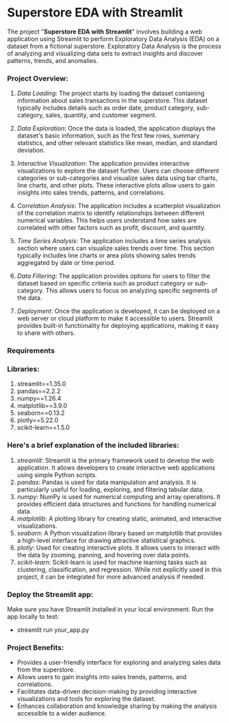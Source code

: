 # Superstore EDA with Streamlit
The project "**Superstore EDA with Streamlit**" involves building a web application using Streamlit to perform Exploratory Data Analysis (EDA) on a dataset from a fictional superstore. 
Exploratory Data Analysis is the process of analyzing and visualizing data sets to extract insights and discover patterns, trends, and anomalies.

### Project Overview:

1. *Data Loading*: The project starts by loading the dataset containing information about sales transactions in the superstore. This dataset typically includes details such as order date, product category, sub-category, sales, quantity, and customer segment.

2. *Data Exploration*: Once the data is loaded, the application displays the dataset's basic information, such as the first few rows, summary statistics, and other relevant statistics like mean, median, and standard deviation.

3. *Interactive Visualization*: The application provides interactive visualizations to explore the dataset further. Users can choose different categories or sub-categories and visualize sales data using bar charts, line charts, and other plots. These interactive plots allow users to gain insights into sales trends, patterns, and correlations.

4. *Correlation Analysis*: The application includes a scatterplot visualization of the correlation matrix to identify relationships between different numerical variables. This helps users understand how sales are correlated with other factors such as profit, discount, and quantity.

5. *Time Series Analysis*: The application includes a time series analysis section where users can visualize sales trends over time. This section typically includes line charts or area plots showing sales trends aggregated by date or time period.

6. *Data Filtering*: The application provides options for users to filter the dataset based on specific criteria such as product category or sub-category. This allows users to focus on analyzing specific segments of the data.

7. *Deployment*: Once the application is developed, it can be deployed on a web server or cloud platform to make it accessible to users. Streamlit provides built-in functionality for deploying applications, making it easy to share with others.

### Requirements

### Libraries:

1. streamlit==1.35.0
2. pandas==2.2.2
3. numpy==1.26.4
4. matplotlib==3.9.0
5. seaborn==0.13.2
6. plotly==5.22.0
7. scikit-learn==1.5.0

### Here's a brief explanation of the included libraries:

1. *streamlit*: Streamlit is the primary framework used to develop the web application. It allows developers to create interactive web applications using simple Python scripts.
2. *pandas*: Pandas is used for data manipulation and analysis. It is particularly useful for loading, exploring, and filtering tabular data.
3. *numpy*: NumPy is used for numerical computing and array operations. It provides efficient data structures and functions for handling numerical data.
4. *matplotlib*: A plotting library for creating static, animated, and interactive visualizations.
5. *seaborn*: A Python visualization library based on matplotlib that provides a high-level interface for drawing attractive statistical graphics.
6. *plotly*: Used for creating interactive plots. It allows users to interact with the data by zooming, panning, and hovering over data points.
7. *scikit-learn*: Scikit-learn is used for machine learning tasks such as clustering, classification, and regression. While not explicitly used in this project, it can be integrated for more advanced analysis if needed.

### Deploy the Streamlit app:

Make sure you have Streamlit installed in your local environment.
Run the app locally to test:

- streamlit run your_app.py

### Project Benefits:

- Provides a user-friendly interface for exploring and analyzing sales data from the superstore.
- Allows users to gain insights into sales trends, patterns, and correlations.
- Facilitates data-driven decision-making by providing interactive visualizations and tools for exploring the dataset.
- Enhances collaboration and knowledge sharing by making the analysis accessible to a wider audience.
